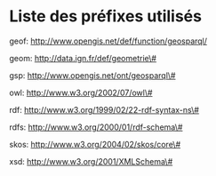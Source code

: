 # Liste des préfixes utilisés

geof: <http://www.opengis.net/def/function/geosparql/>

geom: <http://data.ign.fr/def/geometrie\#>

gsp: <http://www.opengis.net/ont/geosparql\#>

owl: <http://www.w3.org/2002/07/owl\#>

rdf: <http://www.w3.org/1999/02/22-rdf-syntax-ns\#>

rdfs: <http://www.w3.org/2000/01/rdf-schema\#>

skos: <http://www.w3.org/2004/02/skos/core\#>

xsd: <http://www.w3.org/2001/XMLSchema\#>

